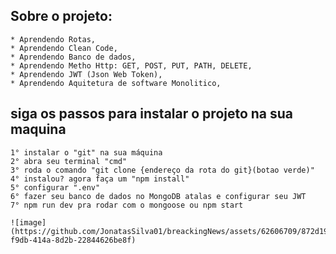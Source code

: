 ## Sobre o projeto:
    * Aprendendo Rotas,
    * Aprendendo Clean Code,
    * Aprendendo Banco de dados,
    * Aprendendo Metho Http: GET, POST, PUT, PATH, DELETE,
    * Aprendendo JWT (Json Web Token),
    * Aprendendo Aquitetura de software Monolitico,

## siga os passos para instalar o projeto na sua maquina

    1° instalar o "git" na sua máquina
    2° abra seu terminal "cmd"
    3° roda o comando "git clone {endereço da rota do git}(botao verde)"
    4° instalou? agora faça um "npm install"
    5° configurar ".env"
    6° fazer seu banco de dados no MongoDB atalas e configurar seu JWT
    7° npm run dev pra rodar com o mongoose ou npm start

    ![image](https://github.com/JonatasSilva01/breackingNews/assets/62606709/872d19ac-f9db-414a-8d2b-22844626be8f)
